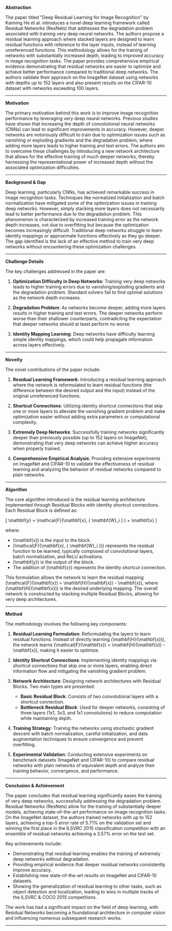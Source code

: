 **Abstraction**

The paper titled "Deep Residual Learning for Image Recognition" by Kaiming He et al. introduces a novel deep learning framework called Residual Networks (ResNets) that addresses the degradation problem associated with training very deep neural networks. The authors propose a residual learning approach where stacked layers are designed to learn residual functions with reference to the layer inputs, instead of learning unreferenced functions. This methodology allows for the training of networks with substantially increased depth, leading to improved accuracy in image recognition tasks. The paper provides comprehensive empirical evidence demonstrating that residual networks are easier to optimize and achieve better performance compared to traditional deep networks. The authors validate their approach on the ImageNet dataset using networks with depths up to 152 layers and also present results on the CIFAR-10 dataset with networks exceeding 100 layers.

---

**Motivation**

The primary motivation behind this work is to improve image recognition performance by leveraging very deep neural networks. Previous studies have shown that increasing the depth of convolutional neural networks (CNNs) can lead to significant improvements in accuracy. However, deeper networks are notoriously difficult to train due to optimization issues such as vanishing or exploding gradients and the degradation problem, where adding more layers leads to higher training and test errors. The authors aim to overcome these challenges by introducing a new network architecture that allows for the effective training of much deeper networks, thereby harnessing the representational power of increased depth without the associated optimization difficulties.

---

**Background & Gap**

Deep learning, particularly CNNs, has achieved remarkable success in image recognition tasks. Techniques like normalized initialization and batch normalization have mitigated some of the optimization issues in training deep networks. However, simply stacking more layers does not necessarily lead to better performance due to the degradation problem. This phenomenon is characterized by increased training error as the network depth increases, not due to overfitting but because the optimization becomes increasingly difficult. Traditional deep networks struggle to learn identity mappings or approximate functions effectively as they go deeper. The gap identified is the lack of an effective method to train very deep networks without encountering these optimization challenges.

---

**Challenge Details**

The key challenges addressed in the paper are:

1. **Optimization Difficulty in Deep Networks**: Training very deep networks leads to higher training errors due to vanishing/exploding gradients and the degradation problem. Standard solvers fail to find optimal solutions as the network depth increases.

2. **Degradation Problem**: As networks become deeper, adding more layers results in higher training and test errors. The deeper networks perform worse than their shallower counterparts, contradicting the expectation that deeper networks should at least perform no worse.

3. **Identity Mapping Learning**: Deep networks have difficulty learning simple identity mappings, which could help propagate information across layers effectively.

---

**Novelty**

The novel contributions of the paper include:

1. **Residual Learning Framework**: Introducing a residual learning approach where the network is reformulated to learn residual functions (the difference between the desired output and the input) instead of the original unreferenced functions.

2. **Shortcut Connections**: Utilizing identity shortcut connections that skip one or more layers to alleviate the vanishing gradient problem and make optimization easier without adding extra parameters or computational complexity.

3. **Extremely Deep Networks**: Successfully training networks significantly deeper than previously possible (up to 152 layers on ImageNet), demonstrating that very deep networks can achieve higher accuracy when properly trained.

4. **Comprehensive Empirical Analysis**: Providing extensive experiments on ImageNet and CIFAR-10 to validate the effectiveness of residual learning and analyzing the behavior of residual networks compared to plain networks.

---

**Algorithm**

The core algorithm introduced is the residual learning architecture implemented through Residual Blocks with identity shortcut connections. Each Residual Block is defined as:

\[
\mathbf{y} = \mathcal{F}(\mathbf{x}, \{ \mathbf{W}_i \} ) + \mathbf{x}
\]

where:

- \(\mathbf{x}\) is the input to the block.
- \(\mathcal{F}(\mathbf{x}, \{ \mathbf{W}_i \})\) represents the residual function to be learned, typically composed of convolutional layers, batch normalization, and ReLU activations.
- \(\mathbf{y}\) is the output of the block.
- The addition of \(\mathbf{x}\) represents the identity shortcut connection.

This formulation allows the network to learn the residual mapping \(\mathcal{F}(\mathbf{x}) = \mathbf{H}(\mathbf{x}) - \mathbf{x}\), where \(\mathbf{H}(\mathbf{x})\) is the desired underlying mapping. The overall network is constructed by stacking multiple Residual Blocks, allowing for very deep architectures.

---

**Method**

The methodology involves the following key components:

1. **Residual Learning Formulation**: Reformulating the layers to learn residual functions. Instead of directly learning \(\mathbf{H}(\mathbf{x})\), the network learns \(\mathcal{F}(\mathbf{x}) = \mathbf{H}(\mathbf{x}) - \mathbf{x}\), making it easier to optimize.

2. **Identity Shortcut Connections**: Implementing identity mappings via shortcut connections that skip one or more layers, enabling direct information flow and mitigating the vanishing gradient problem.

3. **Network Architecture**: Designing network architectures with Residual Blocks. Two main types are presented:
   - **Basic Residual Block**: Consists of two convolutional layers with a shortcut connection.
   - **Bottleneck Residual Block**: Used for deeper networks, consisting of three layers (1x1, 3x3, and 1x1 convolutions) to reduce computation while maintaining depth.

4. **Training Strategy**: Training the networks using stochastic gradient descent with batch normalization, careful initialization, and data augmentation techniques to ensure convergence and prevent overfitting.

5. **Experimental Validation**: Conducting extensive experiments on benchmark datasets (ImageNet and CIFAR-10) to compare residual networks with plain networks of equivalent depth and analyze their training behavior, convergence, and performance.

---

**Conclusion & Achievement**

The paper concludes that residual learning significantly eases the training of very deep networks, successfully addressing the degradation problem. Residual Networks (ResNets) allow for the training of substantially deeper models, achieving state-of-the-art performance on image recognition tasks. On the ImageNet dataset, the authors trained networks with up to 152 layers, achieving a top-5 error rate of 5.71% on the validation set and winning the first place in the ILSVRC 2015 classification competition with an ensemble of residual networks achieving a 3.57% error on the test set.

Key achievements include:

- Demonstrating that residual learning enables the training of extremely deep networks without degradation.
- Providing empirical evidence that deeper residual networks consistently improve accuracy.
- Establishing new state-of-the-art results on ImageNet and CIFAR-10 datasets.
- Showing the generalization of residual learning to other tasks, such as object detection and localization, leading to wins in multiple tracks of the ILSVRC & COCO 2015 competitions.

The work has had a significant impact on the field of deep learning, with Residual Networks becoming a foundational architecture in computer vision and influencing numerous subsequent research works.

---
